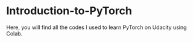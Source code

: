 # Introduction-to-PyTorch
Here, you will find all the codes I used to learn PyTorch on Udacity using Colab.
